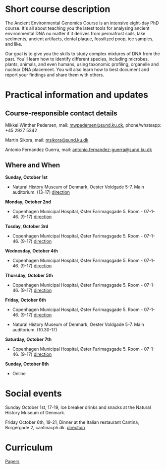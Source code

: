 # Short course description
The Ancient Environmental Genomics Course is an intensive eight-day PhD course. It's all about teaching you the latest tools for analysing ancient environmental DNA no matter if it derives from permafrost soils, lake sediments, ancient artifacts, dental plaque, fossilized poop, ice samples, and like.

Our goal is to give you the skills to study complex mixtures of DNA from the past. You'll learn how to identify different species, including microbes, plants, animals, and even humans, using taxonomic profiling, organelle and nuclear DNA placement. You will also learn how to best document and report your findings and share them with others.



# Practical information and updates

## Course-responsible contact details


Mikkel Winther Pedersen,
mail: mwpedersen@sund.ku.dk, 
phone/whatsapp: +45 2927 5342

Martin Sikora,
mail: msikora@sund.ku.dk

Antonio Fernandez Guerra,
mail: antonio.fernandez-guerra@sund.ku.dk



## Where and When
**Sunday, October 1st**

- Natural History Museum of Denmark, Oester Voldgade 5-7. Main auditorium. (13-17) [direction](https://maps.app.goo.gl/yBokaidtgsGYhD7a8)


**Monday, October 2nd**

- Copenhagen Municipal Hospital, Øster Farimagsgade 5. Room - 07-1-46. (9-17) [direction](https://globe.ku.dk/contact/hologenomics/)


**Tusday, October 3rd**

- Copenhagen Municipal Hospital, Øster Farimagsgade 5. Room - 07-1-46. (9-17) [direction](https://globe.ku.dk/contact/hologenomics/)


**Wednesday, October 4th**

- Copenhagen Municipal Hospital, Øster Farimagsgade 5. Room - 07-1-46. (9-17) [direction](https://globe.ku.dk/contact/hologenomics/)


**Thursday, October 5th**

- Copenhagen Municipal Hospital, Øster Farimagsgade 5. Room - 07-1-46. (9-17) [direction](https://globe.ku.dk/contact/hologenomics/)


**Friday, October 6th**

- Copenhagen Municipal Hospital, Øster Farimagsgade 5. Room - 07-1-46. (9-17) [direction](https://globe.ku.dk/contact/hologenomics/)

- Natural History Museum of Denmark, Oester Voldgade 5-7. Main auditorium. (10.30-17)


**Saturday, October 7th**

- Copenhagen Municipal Hospital, Øster Farimagsgade 5. Room - 07-1-46. (9-17) [direction](https://globe.ku.dk/contact/hologenomics/)


**Sunday, October 8th**
- Online 


# Social events

Sunday October 1st, 17-19, Ice breaker drinks and snacks at the Natural History Museum of Denmark. 

Friday October 6th, 19-21, Dinner at the Italian restaurant Cantina, Borgergade 2, cantinacph.dk. [direction](https://maps.app.goo.gl/dhHMWprQGK5kKLog9)

# Curriculum 

[Papers](/papers/curriculum.md)


